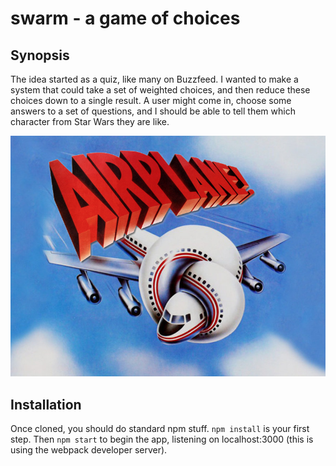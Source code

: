 # swarm - a game of choices

## Synopsis

The idea started as a quiz, like many on Buzzfeed. I wanted to make a system that could take a set of weighted choices, 
and then reduce these choices down to a single result. A user might come in, choose some answers to a set of questions,
and I should be able to tell them which character from Star Wars they are like.

![Swarm UI](https://github.com/jschlot/airplane-the-game/blob/master/img/titles1/airplaneSplash.png "Swarm UI")


## Installation

Once cloned, you should do standard npm stuff. `npm install` is your first step. Then `npm start` to begin the app,
listening on localhost:3000 (this is using the webpack developer server).

